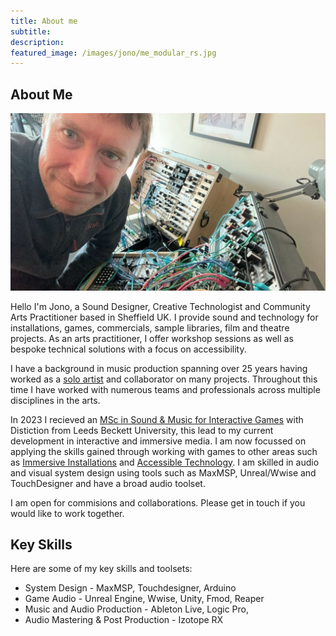 ```yaml
---
title: About me
subtitle: 
description:
featured_image: /images/jono/me_modular_rs.jpg
---
```


## About Me

![](/images/jono/me_modular_rs.jpg)

Hello I'm Jono, a Sound Designer, Creative Technologist and Community Arts Practitioner based in Sheffield UK.
I provide sound and technology for installations, games, commercials, sample libraries, film and theatre projects. As an arts practitioner, I offer workshop sessions as well as bespoke technical solutions with a focus on accessibility.

I have a background in music production spanning over 25 years having worked as a [solo artist](https://soundcloud.com/johnnysideways) and collaborator on many projects. Throughout this time I have worked with numerous teams and professionals across multiple disciplines in the arts.

 In 2023 I recieved an [MSc in Sound & Music for Interactive Games](https://leedsbeckett.ac.uk/courses/sound-music-interactive-games-msc/) with Distiction from Leeds Beckett University, this lead to my current development in interactive and immersive media. I am now focussed on applying the skills gained through working with games to other areas such as [Immersive Installations](https://jonorichards.github.io/project/andbreathe) and [Accessible Technology](https://jonorichards.github.io/project/vjinterface). I am skilled in audio and visual system design using tools such as MaxMSP, Unreal/Wwise and TouchDesigner and have a broad audio toolset.

I am open for commisions and collaborations. Please get in touch if you would like to work together.


## Key Skills

Here are some of my key skills and toolsets:

* System Design - MaxMSP, Touchdesigner, Arduino
* Game Audio - Unreal Engine, Wwise, Unity, Fmod, Reaper
* Music and Audio Production - Ableton Live, Logic Pro, 
* Audio Mastering & Post Production - Izotope RX


